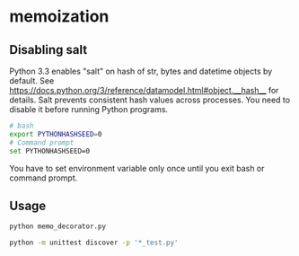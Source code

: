 # memoization

## Disabling salt

Python 3.3 enables "salt" on hash of str, bytes and datetime objects by default.
See <https://docs.python.org/3/reference/datamodel.html#object.__hash__> for details.
Salt prevents consistent hash values across processes.
You need to disable it before running Python programs.

```bash
# bash
export PYTHONHASHSEED=0
# Command prompt
set PYTHONHASHSEED=0
```

You have to set environment variable only once until you exit bash or command prompt.

## Usage

```bash
python memo_decorator.py
```

```bash
python -m unittest discover -p '*_test.py'
```
